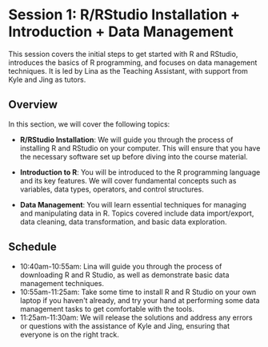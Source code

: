 # Session 1: R/RStudio Installation + Introduction + Data Management
This session covers the initial steps to get started with R and RStudio, introduces the basics of R programming, and focuses on data management techniques. It is led by Lina as the Teaching Assistant, with support from Kyle and Jing as tutors.

## Overview
In this section, we will cover the following topics:

- **R/RStudio Installation**: We will guide you through the process of installing R and RStudio on your computer. This will ensure that you have the necessary software set up before diving into the course material.

- **Introduction to R**: You will be introduced to the R programming language and its key features. We will cover fundamental concepts such as variables, data types, operators, and control structures.

- **Data Management**: You will learn essential techniques for managing and manipulating data in R. Topics covered include data import/export, data cleaning, data transformation, and basic data exploration.

## Schedule
- 10:40am-10:55am: Lina will guide you through the process of downloading R and R Studio, as well as demonstrate basic data management techniques.
- 10:55am-11:25am: Take some time to install R and R Studio on your own laptop if you haven't already, and try your hand at performing some data management tasks to get comfortable with the tools.
- 11:25am-11:30am: We will release the solutions and address any errors or questions with the assistance of Kyle and Jing, ensuring that everyone is on the right track.
